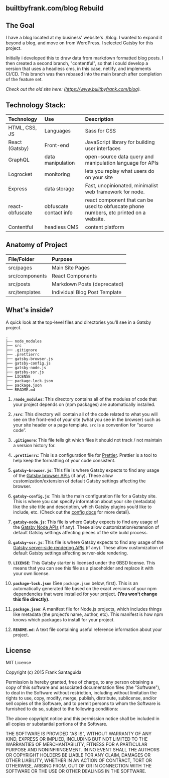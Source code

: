 ## builtbyfrank.com/blog Rebuild

## The Goal
I have a blog located at my business' website's ./blog.
I wanted to expand it beyond a blog, and move on from WordPress. I selected Gatsby for this project.

Initially i developed this to draw data from markdown formatted blog posts. 
I then created a second branch, "contentful", so that i could develop a version that uses a headless cms, in this case, netlify, and implements CI/CD.
This branch was then rebased into the main branch after completion of the feature set.


_Check out the old site here: (https://www.builtbyfrank.com/blog)._

## Technology Stack:

| Technology    	| Use           	  | Description     	|
| :------------------|:-------------------| :----------------	|
| HTML, CSS, JS 			| Languages     | 	Sass for CSS			  |
| React	(Gatsby)		| Front-end			  |	JavaScript library for building user interfaces            |
| GraphQL			| data manipulation			  |	open-source data query and manipulation language for APIs|
| Logrocket			| monitoring			  |	  lets you replay what users do on your site|
| Express			| data storage			  |	Fast, unopinionated, minimalist web framework for node.|
|react-obfuscate| obfuscate contact info| react component that can be used to obfuscate phone numbers, etc printed on a website.|
|Contentful|headless CMS |content platform|

## Anatomy of Project


| File/Folder    	| Purpose           	  |
| :------------------|:-------------------|
| src/pages		 			| Main Site Pages|
| src/components		 			| React Components    |
| src/posts	 			| Markdown Posts (deprecated)     |
| src/templates| Individual Blog Post Template     |

## What's inside?

A quick look at the top-level files and directories you'll see in a Gatsby project.

    .
    ├── node_modules
    ├── src
    ├── .gitignore
    ├── .prettierrc
    ├── gatsby-browser.js
    ├── gatsby-config.js
    ├── gatsby-node.js
    ├── gatsby-ssr.js
    ├── LICENSE
    ├── package-lock.json
    ├── package.json
    └── README.md

1.  **`/node_modules`**: This directory contains all of the modules of code that your project depends on (npm packages) are automatically installed.

2.  **`/src`**: This directory will contain all of the code related to what you will see on the front-end of your site (what you see in the browser) such as your site header or a page template. `src` is a convention for “source code”.

3.  **`.gitignore`**: This file tells git which files it should not track / not maintain a version history for.

4.  **`.prettierrc`**: This is a configuration file for [Prettier](https://prettier.io/). Prettier is a tool to help keep the formatting of your code consistent.

5.  **`gatsby-browser.js`**: This file is where Gatsby expects to find any usage of the [Gatsby browser APIs](https://www.gatsbyjs.com/docs/browser-apis/) (if any). These allow customization/extension of default Gatsby settings affecting the browser.

6.  **`gatsby-config.js`**: This is the main configuration file for a Gatsby site. This is where you can specify information about your site (metadata) like the site title and description, which Gatsby plugins you’d like to include, etc. (Check out the [config docs](https://www.gatsbyjs.com/docs/gatsby-config/) for more detail).

7.  **`gatsby-node.js`**: This file is where Gatsby expects to find any usage of the [Gatsby Node APIs](https://www.gatsbyjs.com/docs/node-apis/) (if any). These allow customization/extension of default Gatsby settings affecting pieces of the site build process.

8.  **`gatsby-ssr.js`**: This file is where Gatsby expects to find any usage of the [Gatsby server-side rendering APIs](https://www.gatsbyjs.com/docs/ssr-apis/) (if any). These allow customization of default Gatsby settings affecting server-side rendering.

9.  **`LICENSE`**: This Gatsby starter is licensed under the 0BSD license. This means that you can see this file as a placeholder and replace it with your own license.

10. **`package-lock.json`** (See `package.json` below, first). This is an automatically generated file based on the exact versions of your npm dependencies that were installed for your project. **(You won’t change this file directly).**

11. **`package.json`**: A manifest file for Node.js projects, which includes things like metadata (the project’s name, author, etc). This manifest is how npm knows which packages to install for your project.

12. **`README.md`**: A text file containing useful reference information about your project.



## License
MIT License

Copyright (c) 2015 Frank Santaguida

Permission is hereby granted, free of charge, to any person obtaining a copy
of this software and associated documentation files (the "Software"), to deal
in the Software without restriction, including without limitation the rights
to use, copy, modify, merge, publish, distribute, sublicense, and/or sell
copies of the Software, and to permit persons to whom the Software is
furnished to do so, subject to the following conditions:

The above copyright notice and this permission notice shall be included in all
copies or substantial portions of the Software.

THE SOFTWARE IS PROVIDED "AS IS", WITHOUT WARRANTY OF ANY KIND, EXPRESS OR
IMPLIED, INCLUDING BUT NOT LIMITED TO THE WARRANTIES OF MERCHANTABILITY,
FITNESS FOR A PARTICULAR PURPOSE AND NONINFRINGEMENT. IN NO EVENT SHALL THE
AUTHORS OR COPYRIGHT HOLDERS BE LIABLE FOR ANY CLAIM, DAMAGES OR OTHER
LIABILITY, WHETHER IN AN ACTION OF CONTRACT, TORT OR OTHERWISE, ARISING FROM,
OUT OF OR IN CONNECTION WITH THE SOFTWARE OR THE USE OR OTHER DEALINGS IN THE
SOFTWARE.


